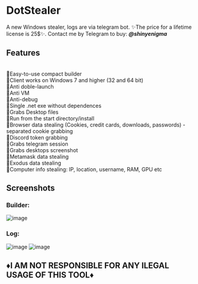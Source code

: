 # DotStealer
A new Windows stealer, logs are via telegram bot. ✨The price for a lifetime license is 25$✨. Contact me by Telegram to buy: **<em>@shinyenigma</em>**
## Features
<br>🔸Easy-to-use compact builder
<br>🔸Client works on Windows 7 and higher (32 and 64 bit)
<br>🔸Anti doble-launch
<br>🔸Anti VM
<br>🔸Anti-debug
<br>🔸Single .net exe without dependences
<br>🔸Grabs Desktop files
<br>🔸Run from the start directory/install
<br>🔸Browser data stealing (Cookies, credit cards, downloads, passwords) - separated cookie grabbing
<br>🔸Discord token grabbing
<br>🔸Grabs telegram session
<br>🔸Grabs desktops screenshot
<br>🔸Metamask data stealing
<br>🔸Exodus data stealing
<br>🔸Computer info stealing: IP, location, username, RAM, GPU etc
## Screenshots
### Builder:
![image](https://github.com/YellowKnife802/DotStealer/assets/156382357/d6913e39-a96b-4b37-a603-13c7766e9e85)

### Log:
![image](https://github.com/YellowKnife802/DotStealer/assets/156382357/d2328286-e582-404e-b5bf-4bb3410b832c)
![image](https://github.com/YellowKnife802/DotStealer/assets/156382357/1a44a9d7-e641-4510-913f-172f9889dfa9)


## ♦️I AM NOT RESPONSIBLE FOR ANY ILEGAL USAGE OF THIS TOOL♦️
